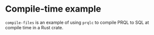 # Compile-time example

`compile-files` is an example of using `prqlc` to compile PRQL to SQL at compile
time in a Rust crate.
